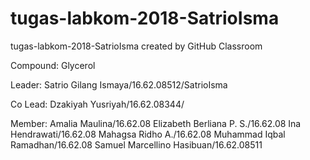 # tugas-labkom-2018-SatrioIsma
tugas-labkom-2018-SatrioIsma created by GitHub Classroom

Compound: Glycerol

Leader:
Satrio Gilang Ismaya/16.62.08512/SatrioIsma

Co Lead:
Dzakiyah Yusriyah/16.62.08344/

Member:
Amalia Maulina/16.62.08
Elizabeth Berliana P. S./16.62.08
Ina Hendrawati/16.62.08
Mahagsa Ridho A./16.62.08
Muhammad Iqbal Ramadhan/16.62.08
Samuel Marcellino Hasibuan/16.62.08511

